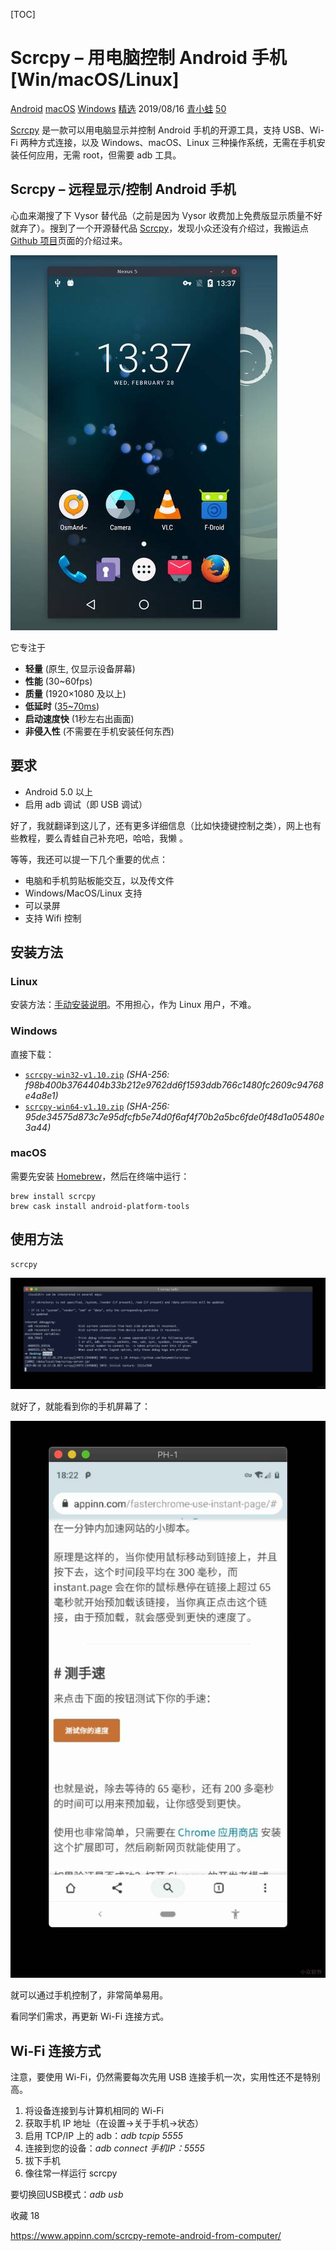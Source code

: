 [TOC]



# Scrcpy – 用电脑控制 Android 手机[Win/macOS/Linux]

[Android](https://www.appinn.com/category/android/) [macOS](https://www.appinn.com/category/mac/) [Windows](https://www.appinn.com/category/windows/) [精选](https://www.appinn.com/category/featured/) 2019/08/16 [青小蛙](https://www.appinn.com/author/qingwa/) [50](https://www.appinn.com/scrcpy-remote-android-from-computer/#comments)



[Scrcpy](https://www.appinn.com/scrcpy-remote-android-from-computer/) 是一款可以用电脑显示并控制 Android 手机的开源工具，支持 USB、Wi-Fi 两种方式连接，以及 Windows、macOS、Linux 三种操作系统，无需在手机安装任何应用，无需 root，但需要 adb 工具。 

## Scrcpy – 远程显示/控制 Android 手机

心血来潮搜了下 Vysor 替代品（之前是因为 Vysor 收费加上免费版显示质量不好就弃了）。搜到了一个开源替代品 [Scrcpy](https://github.com/Genymobile/scrcpy)，发现小众还没有介绍过，我搬运点 [Github 项目](https://github.com/Genymobile/scrcpy)页面的介绍过来。

![Scrcpy - 用电脑控制 Android 手机[Win/macOS/Linux] 2](image-202002161854/ea6dd9baa7673340caf2bb4a06f3a567b3f7a2dd.jpeg)

它专注于

- **轻量** (原生, 仅显示设备屏幕)
- **性能** (30~60fps)
- **质量** (1920×1080 及以上)
- **低延时** ([35~70ms](https://github.com/Genymobile/scrcpy/pull/646))
- **启动速度快** (1秒左右出画面)
- **非侵入性** (不需要在手机安装任何东西)

## 要求

- Android 5.0 以上
- 启用 adb 调试（即 USB 调试）

 

好了，我就翻译到这儿了，还有更多详细信息（比如快捷键控制之类），网上也有些教程，要么青蛙自己补充吧，哈哈，我懒 。

等等，我还可以提一下几个重要的优点：

- 电脑和手机剪贴板能交互，以及传文件
- Windows/MacOS/Linux 支持
- 可以录屏
- 支持 Wifi 控制

## 安装方法

### Linux

安装方法：[手动安装说明](https://github.com/Genymobile/scrcpy/blob/master/BUILD.md)。不用担心，作为 Linux 用户，不难。

### Windows

直接下载：

- [`scrcpy-win32-v1.10.zip`](https://github.com/Genymobile/scrcpy/releases/download/v1.10/scrcpy-win32-v1.10.zip)
  *(SHA-256: f98b400b3764404b33b212e9762dd6f1593ddb766c1480fc2609c94768e4a8e1)*
- [`scrcpy-win64-v1.10.zip`](https://github.com/Genymobile/scrcpy/releases/download/v1.10/scrcpy-win64-v1.10.zip)
  *(SHA-256: 95de34575d873c7e95dfcfb5e74d0f6af4f70b2a5bc6fde0f48d1a05480e3a44)*

### macOS

需要先安装 [Homebrew](https://brew.sh/)，然后在终端中运行：

```
brew install scrcpy
brew cask install android-platform-tools
```

## 使用方法

```
scrcpy
```

![Scrcpy - 用电脑控制 Android 手机[Win/macOS/Linux] 3](image-202002161854/2019-08-166-22-59.jpg!o)

就好了，就能看到你的手机屏幕了：

![Scrcpy - 用电脑控制 Android 手机[Win/macOS/Linux] 4](image-202002161854/2019-08-166-22-53.jpg!o)

就可以通过手机控制了，非常简单易用。

看同学们需求，再更新 Wi-Fi 连接方式。

## Wi-Fi 连接方式

注意，要使用 Wi-Fi，仍然需要每次先用 USB 连接手机一次，实用性还不是特别高。

1. 将设备连接到与计算机相同的 Wi-Fi
2. 获取手机 IP 地址（在设置→关于手机→状态）
3. 启用 TCP/IP 上的 adb：*adb tcpip 5555*
4. 连接到您的设备：*adb connect 手机IP：5555*
5. 拔下手机
6. 像往常一样运行 scrcpy

要切换回USB模式：*adb usb*

收藏 18





https://www.appinn.com/scrcpy-remote-android-from-computer/